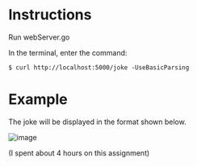 # Instructions

Run webServer.go

In the terminal, enter the command: 
```
$ curl http://localhost:5000/joke -UseBasicParsing
```
# Example
The joke will be displayed in the format shown below.

![image](https://user-images.githubusercontent.com/24797287/204219489-39173609-26d2-4ce1-9408-d8aa36931683.png)

(I spent about 4 hours on this assignment)
